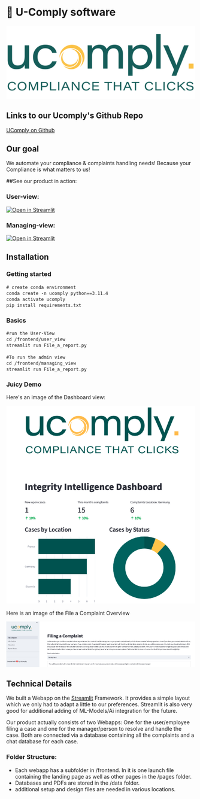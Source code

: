 # 👋 U-Comply software

  
![UComply-Logo](esg_navigator/design/logo/ucomply_Logo.png)

## Links to our Ucomply's Github Repo

[UComply on Github](https://github.com/noahbu/ucomply)

## Our goal

We automate your compliance & complaints handling needs!
Because your Compliance is what matters to us!

##See our product in action: 

### User-view: 

[![Open in Streamlit](https://static.streamlit.io/badges/streamlit_badge_black_white.svg)](https://ucomply.streamlit.app/)

### Managing-view: 

[![Open in Streamlit](https://static.streamlit.io/badges/streamlit_badge_black_white.svg)](https://ucomply-manager.streamlit.app/)

## Installation

### Getting started

```
# create conda environment
conda create -n ucomply python==3.11.4
conda activate ucomply
pip install requirements.txt
```
### Basics
```
#run the User-View
cd /frontend/user_view 
streamlit run File_a_report.py

#To run the admin view
cd /frontend/managing_view
streamlit run File_a_report.py
```
### Juicy Demo

Here's an image of the Dashboard view:  
  
![Dashboard](esg_navigator/design/Dashboard.png)

  
 Here is an image of the File a Complaint Overview
 
![Complaint filing](esg_navigator/design/File_a_complaint.png)

## Technical Details
We built a Webapp on the [Streamlit](https://streamlit.io/) Framework. It provides a simple layout which we only had to adapt a little to our preferences. 
Streamlit is also very good for additional adding of ML-Models/Ai integration for the future. 

Our product actually consists of two Webapps: One for the user/employee filing a case and one for the manager/person to resolve and handle the case. 
Both are connected via a database containing all the complaints and a chat database for each case. 

### Folder Structure: 
- Each webapp has a subfolder in /frontend. In it is one launch file containing the landing page as well as other pages in the /pages folder.
- Databases and PDFs are stored in the /data folder.
- additional setup and design files are needed in various locations. 
